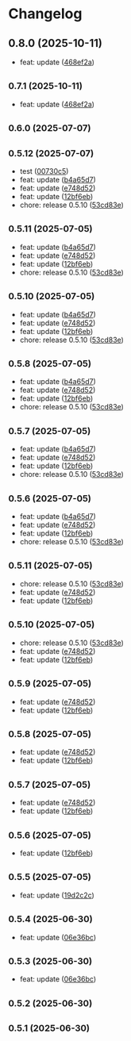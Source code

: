 # Changelog

## 0.8.0 (2025-10-11)

* feat: update ([468ef2a](https://github.com/Riuhou/react-native-kiosk-manager/commit/468ef2a))

## <small>0.7.1 (2025-10-11)</small>

* feat: update ([468ef2a](https://github.com/Riuhou/react-native-kiosk-manager/commit/468ef2a))

## <small>0.6.0 (2025-07-07)</small>

## <small>0.5.12 (2025-07-07)</small>

- test ([00730c5](https://github.com/Riuhou/react-native-kiosk-manager/commit/00730c5))
- feat: update ([b4a65d7](https://github.com/Riuhou/react-native-kiosk-manager/commit/b4a65d7))
- feat: update ([e748d52](https://github.com/Riuhou/react-native-kiosk-manager/commit/e748d52))
- feat: update ([12bf6eb](https://github.com/Riuhou/react-native-kiosk-manager/commit/12bf6eb))
- chore: release 0.5.10 ([53cd83e](https://github.com/Riuhou/react-native-kiosk-manager/commit/53cd83e))

## <small>0.5.11 (2025-07-05)</small>

- feat: update ([b4a65d7](https://github.com/Riuhou/react-native-kiosk-manager/commit/b4a65d7))
- feat: update ([e748d52](https://github.com/Riuhou/react-native-kiosk-manager/commit/e748d52))
- feat: update ([12bf6eb](https://github.com/Riuhou/react-native-kiosk-manager/commit/12bf6eb))
- chore: release 0.5.10 ([53cd83e](https://github.com/Riuhou/react-native-kiosk-manager/commit/53cd83e))

## <small>0.5.10 (2025-07-05)</small>

- feat: update ([b4a65d7](https://github.com/Riuhou/react-native-kiosk-manager/commit/b4a65d7))
- feat: update ([e748d52](https://github.com/Riuhou/react-native-kiosk-manager/commit/e748d52))
- feat: update ([12bf6eb](https://github.com/Riuhou/react-native-kiosk-manager/commit/12bf6eb))
- chore: release 0.5.10 ([53cd83e](https://github.com/Riuhou/react-native-kiosk-manager/commit/53cd83e))

## <small>0.5.8 (2025-07-05)</small>

- feat: update ([b4a65d7](https://github.com/Riuhou/react-native-kiosk-manager/commit/b4a65d7))
- feat: update ([e748d52](https://github.com/Riuhou/react-native-kiosk-manager/commit/e748d52))
- feat: update ([12bf6eb](https://github.com/Riuhou/react-native-kiosk-manager/commit/12bf6eb))
- chore: release 0.5.10 ([53cd83e](https://github.com/Riuhou/react-native-kiosk-manager/commit/53cd83e))

## <small>0.5.7 (2025-07-05)</small>

- feat: update ([b4a65d7](https://github.com/Riuhou/react-native-kiosk-manager/commit/b4a65d7))
- feat: update ([e748d52](https://github.com/Riuhou/react-native-kiosk-manager/commit/e748d52))
- feat: update ([12bf6eb](https://github.com/Riuhou/react-native-kiosk-manager/commit/12bf6eb))
- chore: release 0.5.10 ([53cd83e](https://github.com/Riuhou/react-native-kiosk-manager/commit/53cd83e))

## <small>0.5.6 (2025-07-05)</small>

- feat: update ([b4a65d7](https://github.com/Riuhou/react-native-kiosk-manager/commit/b4a65d7))
- feat: update ([e748d52](https://github.com/Riuhou/react-native-kiosk-manager/commit/e748d52))
- feat: update ([12bf6eb](https://github.com/Riuhou/react-native-kiosk-manager/commit/12bf6eb))
- chore: release 0.5.10 ([53cd83e](https://github.com/Riuhou/react-native-kiosk-manager/commit/53cd83e))

## <small>0.5.11 (2025-07-05)</small>

- chore: release 0.5.10 ([53cd83e](https://github.com/Riuhou/react-native-kiosk-manager/commit/53cd83e))
- feat: update ([e748d52](https://github.com/Riuhou/react-native-kiosk-manager/commit/e748d52))
- feat: update ([12bf6eb](https://github.com/Riuhou/react-native-kiosk-manager/commit/12bf6eb))

## <small>0.5.10 (2025-07-05)</small>

- chore: release 0.5.10 ([53cd83e](https://github.com/Riuhou/react-native-kiosk-manager/commit/53cd83e))
- feat: update ([e748d52](https://github.com/Riuhou/react-native-kiosk-manager/commit/e748d52))
- feat: update ([12bf6eb](https://github.com/Riuhou/react-native-kiosk-manager/commit/12bf6eb))

## <small>0.5.9 (2025-07-05)</small>

- feat: update ([e748d52](https://github.com/Riuhou/react-native-kiosk-manager/commit/e748d52))
- feat: update ([12bf6eb](https://github.com/Riuhou/react-native-kiosk-manager/commit/12bf6eb))

## <small>0.5.8 (2025-07-05)</small>

- feat: update ([e748d52](https://github.com/Riuhou/react-native-kiosk-manager/commit/e748d52))
- feat: update ([12bf6eb](https://github.com/Riuhou/react-native-kiosk-manager/commit/12bf6eb))

## <small>0.5.7 (2025-07-05)</small>

- feat: update ([e748d52](https://github.com/Riuhou/react-native-kiosk-manager/commit/e748d52))
- feat: update ([12bf6eb](https://github.com/Riuhou/react-native-kiosk-manager/commit/12bf6eb))

## <small>0.5.6 (2025-07-05)</small>

- feat: update ([12bf6eb](https://github.com/Riuhou/react-native-kiosk-manager/commit/12bf6eb))

## <small>0.5.5 (2025-07-05)</small>

- feat: update ([19d2c2c](https://github.com/Riuhou/react-native-kiosk-manager/commit/19d2c2c))

## <small>0.5.4 (2025-06-30)</small>

- feat: update ([06e36bc](https://github.com/Riuhou/react-native-kiosk-manager/commit/06e36bc))

## <small>0.5.3 (2025-06-30)</small>

- feat: update ([06e36bc](https://github.com/Riuhou/react-native-kiosk-manager/commit/06e36bc))

## <small>0.5.2 (2025-06-30)</small>

## <small>0.5.1 (2025-06-30)</small>
